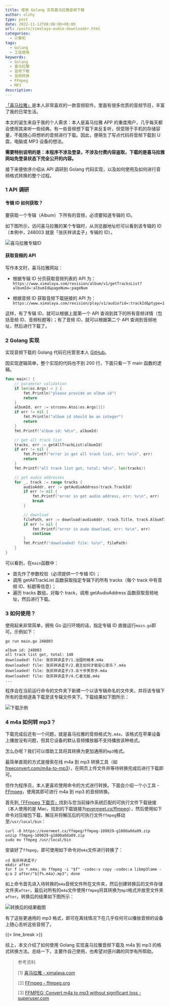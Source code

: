 ```yaml
---
title: 使用 Golang 实现喜马拉雅音频下载
author: olzhy
type: post
date: 2022-11-12T08:00:00+08:00
url: /posts/ximalaya-audio-downloader.html
categories:
  - 计算机
tags:
  - Golang
  - 工具使用
keywords:
  - Golang
  - 喜马拉雅
  - 音频下载
  - 音频转换
  - FFmpeg
  - MP3
description:
---
```


[「喜马拉雅」](https://www.ximalaya.com/)是本人非常喜欢的一款音频软件。里面有很多优质的音频节目，丰富了我的日常生活。

本文的诞生来自于我的个人需求：本人是喜马拉雅 APP 的重度用户，几乎每天都会使用其来听一些经典。有一些音频想下载下来反复听，但受限于手机的存储容量，不能随心将想听的音频进行下载。因此，便萌生了写点代码将音频下载到 U 盘，电脑或 MP3 设备的想法。

**需要特别说明的是：本程序不涉及登录，不涉及付费内容盗取，下载的是喜马拉雅网站免登录状态下完全公开的内容。**

接下来便依序介绍从 API 调研到 Golang 代码实现，以及如何使用及如何进行音频格式转换的整个过程。

### 1 API 调研

#### 专辑 ID 如何获取？

要获取一个专辑（Album）下所有的音频，必须要知道专辑的 ID。

如下图所示，访问喜马拉雅的某个专辑时，从浏览器地址栏可以看到该专辑的 ID（本例中，248003 就是「张庆祥讲孟子」专辑的 ID）。

![喜马拉雅专辑ID](https://olzhy.github.io/static/images/uploads/2022/11/xima-url.png#center)

#### 获取音频的 API

写作本文时，喜马拉雅网站：

- 根据专辑 ID 分页获取音频列表的 API 为：`https://www.ximalaya.com/revision/album/v1/getTracksList?albumId=:albumId&pageNum=:pageNum`

- 根据音频 ID 获取音频下载链接的 API 为：`https://www.ximalaya.com/revision/play/v1/audio?id=:trackId&ptype=1`

这样，有了专辑 ID，就可以根据上面第一个 API 查询到其下的所有音频详情（包括音频 ID、音频标题等）；有了音频 ID，就可以根据第二个 API 查询到音频地址，然后进行下载了。

### 2 Golang 实现

实现音频下载的 Golang 代码已托管至本人 [GitHub](https://github.com/olzhy/ximalaya-downloader)。

因实现逻辑简单，整个实现的代码也不到 200 行，下面只看一下 main 函数的逻辑。

```go
func main() {
    // parameter validation
    if len(os.Args) < 2 {
        fmt.Println("please provide an album id")
        return
    }
    albumId, err := strconv.Atoi(os.Args[1])
    if err != nil {
        fmt.Println("album id should be an integer")
        return
    }
    fmt.Printf("album id: %d\n", albumId)

    // get all track list
    tracks, err := getAllTrackList(albumId)
    if err != nil {
        fmt.Printf("error in get all track list, err: %v\n", err)
        return
    }
    fmt.Printf("all track list got, total: %d\n", len(tracks))

    // get audio addresses
    for _, track := range tracks {
        audioAddr, err := getAudioAddress(track.TrackId)
        if err != nil {
            fmt.Printf("error in get audio address, err: %v\n", err)
            break
        }

        // download
        filePath, err := download(audioAddr, track.Title, track.AlbumTitle)
        if err != nil {
            fmt.Printf("error in audo download, err: %v\n", err)
            continue
        }
        fmt.Printf("downloaded! file: %s\n", filePath)
    }
}
```

可以看到，在`main`函数中：

- 首先作了参数校验（必须提供一个专辑 ID）；
- 调用 getAllTrackList 函数获取指定专辑下的所有 tracks（每个 track 中有音频 ID、标题等信息）；
- 遍历 tracks 数组，对每个 track，调用 getAudioAddress 函数获取音频地址，然后进行下载。

### 3 如何使用？

使用起来非常简单，拥有 Go 运行环境的话，指定专辑 ID 直接运行`main.go`即可。示例如下：

```shell
go run main.go 248003

album id: 248003
all track list got, total: 140
downloaded! file: 张庆祥讲孟子/1.治国的根本.m4a
downloaded! file: 张庆祥讲孟子/2.君王如何才能安心享乐？.m4a
downloaded! file: 张庆祥讲孟子/3.五十步笑百步.m4a
downloaded! file: 张庆祥讲孟子/4.仁者无敌.m4a
...
```

程序会在当前运行命令的文件夹下新建一个以该专辑命名的文件夹，并将该专辑下所有的音频逐条下载至该专辑文件夹下。下载结果如下图所示：

![下载示例](https://olzhy.github.io/static/images/uploads/2022/11/xima-download.png#center)

### 4 m4a 如何转 mp3？

下载完成后还有一个问题，就是喜马拉雅的音频格式为`.m4a`，该格式在苹果设备上播放没有问题，但其它设备的默认音频播放器不支持播放该种格式。

怎么办呢？我们可以借助工具将其转换为更加通用的`mp3`格式。

最简单直观的方式是搜索在线 m4a 到 mp3 转换工具（如 [freeconvert.com/m4a-to-mp3](https://www.freeconvert.com/m4a-to-mp3)），在网页上传文件并等待转换完成后进行下载即可。

但作为程序员，本人更喜欢使用命令的方式进行转换。下面会介绍一个小工具 - [FFmpeg](https://ffmpeg.org/)，使用其即可进行 m4a 到 mp3 的音频转换。

首先到[「FFmpeg 下载页」](https://ffmpeg.org/download.html)找到与您当前操作系统匹配的可执行文件下载链接（本人使用的是 Mac，找到的下载链接为[evermeet.cx/ffmpeg](https://evermeet.cx/ffmpeg/)），然后使用如下命令对压缩包下载、解压并将解压后的可执行文件`ffmpeg`移动至`/usr/local/bin`：

```shell
curl -O https://evermeet.cx/ffmpeg/ffmpeg-109029-g1800a0da09.zip
unzip ffmpeg-109029-g1800a0da09.zip
sudo mv ffmpeg /usr/local/bin
```

安装好了`ffmpeg`，即可使用如下命令对`m4a`文件进行转换了：

```shell
cd 张庆祥讲孟子/
mkdir after
for f in *.m4a; do ffmpeg -i "$f" -codec:v copy -codec:a libmp3lame -q:a 2 after/"${f%.m4a}.mp3"; done
```

如上命令首先进入待转换的`m4a`音频文件所在文件夹，然后创建转换后的文件存储文件夹`after`，最后对所有的`m4a`文件使用`ffmpeg`将其转换为`mp3`格式并放至文件夹`after`。转换后的结果如下图所示：

![转换后的结果截图](https://olzhy.github.io/static/images/uploads/2022/11/xima-after.png#center)

有了这些更通用的 mp3 格式，即可在离线情况下在几乎任何可以播放音频的设备上随心去听这些音频了。

{{< line_break >}}

综上，本文介绍了如何使用 Golang 实现喜马拉雅音频下载及 m4a 到 mp3 的格式转换方法。总结一下，主要作自己使用，也希望对感兴趣的同学有所帮助。

> 参考资料
>
> [1] [喜马拉雅 - ximalaya.com](https://ximalaya.com/)
>
> [2] [FFmpeg - ffmpeg.org](https://ffmpeg.org/)
>
> [3] [FFMPEG: Convert m4a to mp3 without significant loss - superuser.com](https://superuser.com/questions/704493/ffmpeg-convert-m4a-to-mp3-without-significant-loss)
